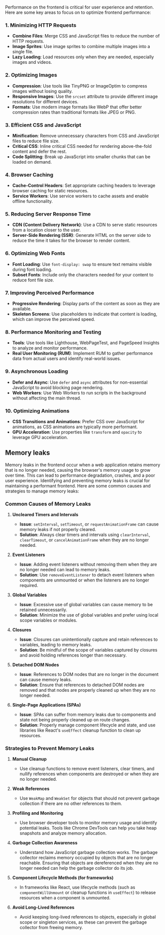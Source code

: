 Performance on the frontend is critical for user experience and retention. Here are some key areas to focus on to optimize frontend performance:

### 1. **Minimizing HTTP Requests**
- **Combine Files**: Merge CSS and JavaScript files to reduce the number of HTTP requests.
- **Image Sprites**: Use image sprites to combine multiple images into a single file.
- **Lazy Loading**: Load resources only when they are needed, especially images and videos.

### 2. **Optimizing Images**
- **Compression**: Use tools like TinyPNG or ImageOptim to compress images without losing quality.
- **Responsive Images**: Use the `srcset` attribute to provide different image resolutions for different devices.
- **Formats**: Use modern image formats like WebP that offer better compression rates than traditional formats like JPEG or PNG.

### 3. **Efficient CSS and JavaScript**
- **Minification**: Remove unnecessary characters from CSS and JavaScript files to reduce file size.
- **Critical CSS**: Inline critical CSS needed for rendering above-the-fold content and defer the rest.
- **Code Splitting**: Break up JavaScript into smaller chunks that can be loaded on demand.

### 4. **Browser Caching**
- **Cache-Control Headers**: Set appropriate caching headers to leverage browser caching for static resources.
- **Service Workers**: Use service workers to cache assets and enable offline functionality.

### 5. **Reducing Server Response Time**
- **CDN (Content Delivery Network)**: Use a CDN to serve static resources from a location closer to the user.
- **Server-Side Rendering (SSR)**: Generate HTML on the server side to reduce the time it takes for the browser to render content.

### 6. **Optimizing Web Fonts**
- **Font Loading**: Use `font-display: swap` to ensure text remains visible during font loading.
- **Subset Fonts**: Include only the characters needed for your content to reduce font file size.

### 7. **Improving Perceived Performance**
- **Progressive Rendering**: Display parts of the content as soon as they are available.
- **Skeleton Screens**: Use placeholders to indicate that content is loading, which can improve the perceived speed.

### 8. **Performance Monitoring and Testing**
- **Tools**: Use tools like Lighthouse, WebPageTest, and PageSpeed Insights to analyze and monitor performance.
- **Real User Monitoring (RUM)**: Implement RUM to gather performance data from actual users and identify real-world issues.

### 9. **Asynchronous Loading**
- **Defer and Async**: Use `defer` and `async` attributes for non-essential JavaScript to avoid blocking page rendering.
- **Web Workers**: Use Web Workers to run scripts in the background without affecting the main thread.

### 10. **Optimizing Animations**
- **CSS Transitions and Animations**: Prefer CSS over JavaScript for animations, as CSS animations are typically more performant.
- **GPU Acceleration**: Use properties like `transform` and `opacity` to leverage GPU acceleration.

## Memory leaks
Memory leaks in the frontend occur when a web application retains memory that is no longer needed, causing the browser's memory usage to grow over time. This can lead to performance degradation, crashes, and a poor user experience. Identifying and preventing memory leaks is crucial for maintaining a performant frontend. Here are some common causes and strategies to manage memory leaks:

### Common Causes of Memory Leaks

1. **Uncleared Timers and Intervals**
   - **Issue**: `setInterval`, `setTimeout`, or `requestAnimationFrame` can cause memory leaks if not properly cleared.
   - **Solution**: Always clear timers and intervals using `clearInterval`, `clearTimeout`, or `cancelAnimationFrame` when they are no longer needed.

2. **Event Listeners**
   - **Issue**: Adding event listeners without removing them when they are no longer needed can lead to memory leaks.
   - **Solution**: Use `removeEventListener` to detach event listeners when components are unmounted or when the listeners are no longer required.

3. **Global Variables**
   - **Issue**: Excessive use of global variables can cause memory to be retained unnecessarily.
   - **Solution**: Minimize the use of global variables and prefer using local scope variables or modules.

4. **Closures**
   - **Issue**: Closures can unintentionally capture and retain references to variables, leading to memory leaks.
   - **Solution**: Be mindful of the scope of variables captured by closures and avoid holding references longer than necessary.

5. **Detached DOM Nodes**
   - **Issue**: References to DOM nodes that are no longer in the document can cause memory leaks.
   - **Solution**: Ensure that references to detached DOM nodes are removed and that nodes are properly cleaned up when they are no longer needed.

6. **Single-Page Applications (SPAs)**
   - **Issue**: SPAs can suffer from memory leaks due to components and state not being properly cleaned up on route changes.
   - **Solution**: Properly manage component lifecycle and state, and use libraries like React's `useEffect` cleanup function to clean up resources.

### Strategies to Prevent Memory Leaks

1. **Manual Cleanup**
   - Use cleanup functions to remove event listeners, clear timers, and nullify references when components are destroyed or when they are no longer needed.

2. **Weak References**
   - Use `WeakMap` and `WeakSet` for objects that should not prevent garbage collection if there are no other references to them.

3. **Profiling and Monitoring**
   - Use browser developer tools to monitor memory usage and identify potential leaks. Tools like Chrome DevTools can help you take heap snapshots and analyze memory allocation.

4. **Garbage Collection Awareness**
   - Understand how JavaScript garbage collection works. The garbage collector reclaims memory occupied by objects that are no longer reachable. Ensuring that objects are dereferenced when they are no longer needed can help the garbage collector do its job.

5. **Component Lifecycle Methods (for frameworks)**
   - In frameworks like React, use lifecycle methods (such as `componentWillUnmount` or cleanup functions in `useEffect`) to release resources when a component is unmounted.

6. **Avoid Long-Lived References**
   - Avoid keeping long-lived references to objects, especially in global scope or singleton services, as these can prevent the garbage collector from freeing memory.